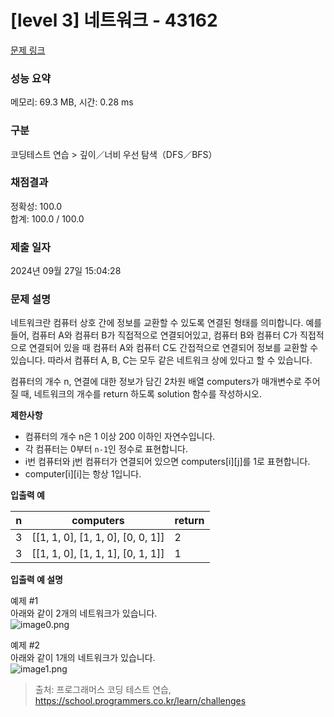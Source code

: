 # \[level 3] 네트워크 - 43162

[문제 링크](https://school.programmers.co.kr/learn/courses/30/lessons/43162)

### 성능 요약

메모리: 69.3 MB, 시간: 0.28 ms

### 구분

코딩테스트 연습 > 깊이／너비 우선 탐색（DFS／BFS）

### 채점결과

정확성: 100.0\
합계: 100.0 / 100.0

### 제출 일자

2024년 09월 27일 15:04:28

### 문제 설명

네트워크란 컴퓨터 상호 간에 정보를 교환할 수 있도록 연결된 형태를 의미합니다. 예를 들어, 컴퓨터 A와 컴퓨터 B가 직접적으로 연결되어있고, 컴퓨터 B와 컴퓨터 C가 직접적으로 연결되어 있을 때 컴퓨터 A와 컴퓨터 C도 간접적으로 연결되어 정보를 교환할 수 있습니다. 따라서 컴퓨터 A, B, C는 모두 같은 네트워크 상에 있다고 할 수 있습니다.

컴퓨터의 개수 n, 연결에 대한 정보가 담긴 2차원 배열 computers가 매개변수로 주어질 때, 네트워크의 개수를 return 하도록 solution 함수를 작성하시오.

**제한사항**

* 컴퓨터의 개수 n은 1 이상 200 이하인 자연수입니다.
* 각 컴퓨터는 0부터 `n-1`인 정수로 표현합니다.
* i번 컴퓨터와 j번 컴퓨터가 연결되어 있으면 computers\[i]\[j]를 1로 표현합니다.
* computer\[i]\[i]는 항상 1입니다.

**입출력 예**

| n | computers                             | return |
| - | ------------------------------------- | ------ |
| 3 | \[\[1, 1, 0], \[1, 1, 0], \[0, 0, 1]] | 2      |
| 3 | \[\[1, 1, 0], \[1, 1, 1], \[0, 1, 1]] | 1      |

**입출력 예 설명**

예제 #1\
아래와 같이 2개의 네트워크가 있습니다.\
![image0.png](https://grepp-programmers.s3.amazonaws.com/files/ybm/5b61d6ca97/cc1e7816-b6d7-4649-98e0-e95ea2007fd7.png)

예제 #2\
아래와 같이 1개의 네트워크가 있습니다.\
![image1.png](https://grepp-programmers.s3.amazonaws.com/files/ybm/7554746da2/edb61632-59f4-4799-9154-de9ca98c9e55.png)

> 출처: 프로그래머스 코딩 테스트 연습, https://school.programmers.co.kr/learn/challenges
